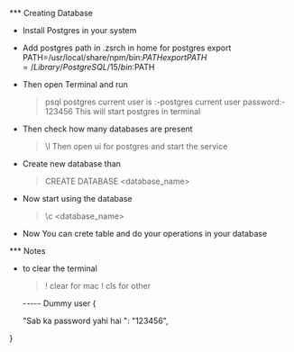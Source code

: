 \*\*\* Creating Database

- Install Postgres in your system
- Add postgres path in .zsrch in home for postgres
  export PATH=/usr/local/share/npm/bin:$PATH
export PATH=/Library/PostgreSQL/15/bin:$PATH

- Then open Terminal and run
  > psql postgres <USERNAME>
  > current user is :-postgres
  > current user password:- 123456
  > This will start postgres in terminal
- Then check how many databases are present

  > \l
  > Then open ui for postgres and start the service

- Create new database than

  > CREATE DATABASE <database_name>

- Now start using the database

  > \c <database_name>

- Now You can crete table and do your operations in your database

\*\*\* Notes

- to clear the terminal

  > \! clear for mac \! cls for other

  ----- Dummy user
  {

  "Sab ka password yahi hai ": "123456",

}
